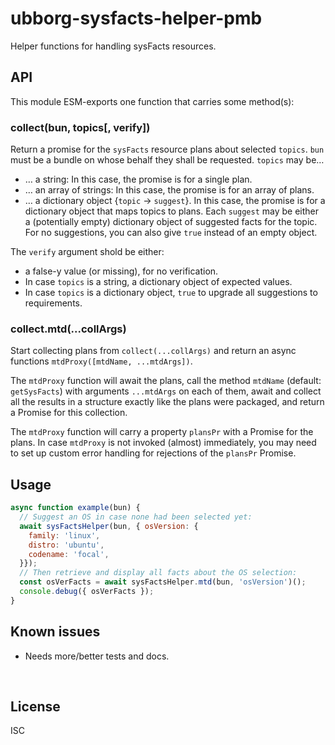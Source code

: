 ﻿
<!--#echo json="package.json" key="name" underline="=" -->
ubborg-sysfacts-helper-pmb
==========================
<!--/#echo -->

<!--#echo json="package.json" key="description" -->
Helper functions for handling sysFacts resources.
<!--/#echo -->



API
---

This module ESM-exports one function that carries some method(s):

### collect(bun, topics[, verify])

Return a promise for the `sysFacts` resource plans about selected `topics`.
`bun` must be a bundle on whose behalf they shall be requested.
`topics` may be…

* … a string: In this case, the promise is for a single plan.
* … an array of strings: In this case, the promise is for an array of plans.
* … a dictionary object {`topic` &rarr; `suggest`}. In this case, the promise
  is for a dictionary object that maps topics to plans.
  Each `suggest` may be either a (potentially empty) dictionary object of
  suggested facts for the topic. For no suggestions, you can also give `true`
  instead of an empty object.

The `verify` argument shold be either:
* a false-y value (or missing), for no verification.
* In case `topics` is a string, a dictionary object of expected values.
* In case `topics` is a dictionary object, `true` to upgrade all suggestions
  to requirements.


### collect.mtd(...collArgs)

Start collecting plans from `collect(...collArgs)`
and return an async functions `mtdProxy([mtdName, ...mtdArgs])`.

The `mtdProxy` function will await the plans,
call the method `mtdName` (default: `getSysFacts`)
with arguments `...mtdArgs` on each of them, await and collect all the results
in a structure exactly like the plans were packaged,
and return a Promise for this collection.

The `mtdProxy` function will carry a property `plansPr` with a Promise
for the plans. In case `mtdProxy` is not invoked (almost) immediately,
you may need to set up custom error handling for rejections of the
`plansPr` Promise.



Usage
-----

```javascript
async function example(bun) {
  // Suggest an OS in case none had been selected yet:
  await sysFactsHelper(bun, { osVersion: {
    family: 'linux',
    distro: 'ubuntu',
    codename: 'focal',
  }});
  // Then retrieve and display all facts about the OS selection:
  const osVerFacts = await sysFactsHelper.mtd(bun, 'osVersion')();
  console.debug({ osVerFacts });
}
```






<!--#toc stop="scan" -->



Known issues
------------

* Needs more/better tests and docs.




&nbsp;


License
-------
<!--#echo json="package.json" key=".license" -->
ISC
<!--/#echo -->
